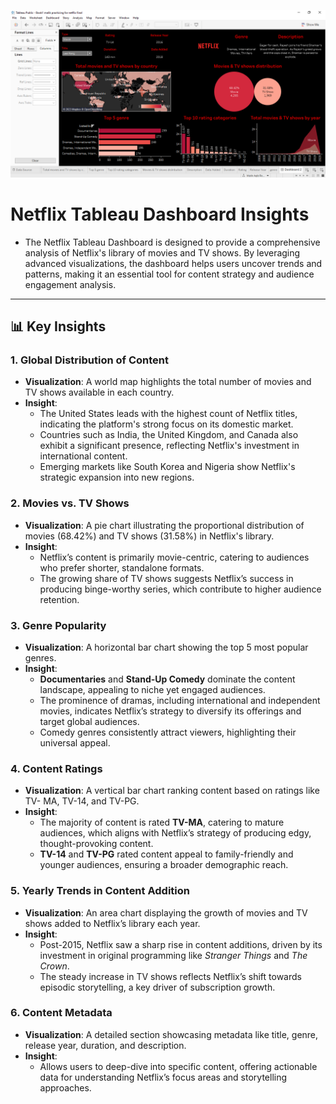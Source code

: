 ![Neflix Tableau Dashboard](https://github.com/aqibrehman164/Netflix-Dashboard-/blob/main/Malik%20Aqib%20Rehman%20Netflix%20Tableau%20Dashboard%20Final.PNG?raw=true)
# Netflix Tableau Dashboard Insights 

- The Netflix Tableau Dashboard is designed to provide a comprehensive analysis of Netflix's library of movies and TV shows. By leveraging advanced visualizations, the dashboard helps users uncover trends and patterns, making it an essential tool for content strategy and audience engagement analysis. 
--- 
## 📊 Key Insights 
### 1. **Global Distribution of Content**
- **Visualization**: A world map highlights the total number of movies and TV shows available in each country.
- **Insight**:
  - The United States leads with the highest count of Netflix titles, indicating the platform's strong focus on its domestic market.
  - Countries such as India, the United Kingdom, and Canada also exhibit a significant presence, reflecting Netflix's investment in international content.
  - Emerging markets like South Korea and Nigeria show Netflix's strategic expansion into new regions.
### 2. **Movies vs. TV Shows**
- **Visualization**: A pie chart illustrating the proportional distribution of movies
(68.42%) and TV shows (31.58%) in Netflix&#39;s library.
- **Insight**:
  - Netflix’s content is primarily movie-centric, catering to audiences who prefer shorter, standalone formats.
  - The growing share of TV shows suggests Netflix’s success in producing binge-worthy series, which contribute to higher audience retention.

### 3. **Genre Popularity**
- **Visualization**: A horizontal bar chart showing the top 5 most popular genres.
- **Insight**:
  - **Documentaries** and **Stand-Up Comedy** dominate the content landscape, appealing to niche yet engaged audiences.
  - The prominence of dramas, including international and independent movies, indicates Netflix’s strategy to diversify its offerings and target global audiences.
  - Comedy genres consistently attract viewers, highlighting their universal appeal.

### 4. **Content Ratings**
- **Visualization**: A vertical bar chart ranking content based on ratings like TV-
MA, TV-14, and TV-PG.
- **Insight**:
  - The majority of content is rated **TV-MA**, catering to mature audiences, which aligns with Netflix’s strategy of producing edgy, thought-provoking content.
  - **TV-14** and **TV-PG** rated content appeal to family-friendly and younger audiences, ensuring a broader demographic reach.

### 5. **Yearly Trends in Content Addition**
- **Visualization**: An area chart displaying the growth of movies and TV shows
added to Netflix’s library each year.
- **Insight**:
  - Post-2015, Netflix saw a sharp rise in content additions, driven by its investment in original programming like *Stranger Things* and *The Crown*.
  - The steady increase in TV shows reflects Netflix’s shift towards episodic storytelling, a key driver of subscription growth.

### 6. **Content Metadata**
- **Visualization**: A detailed section showcasing metadata like title, genre, release
year, duration, and description.
- **Insight**:
  - Allows users to deep-dive into specific content, offering actionable data for understanding Netflix’s focus areas and storytelling approaches.

